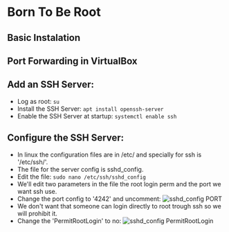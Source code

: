 # Born To Be Root

## Basic Instalation

## Port Forwarding in VirtualBox

## Add an SSH Server:
- Log as root: 
	```su```
- Install the SSH Server: 
	```apt install openssh-server```
- Enable the SSH Server at startup: 
	```systemctl enable ssh```

## Configure the SSH Server:
- In linux the configuration files are in /etc/ and specially for ssh is '/etc/ssh/'.
- The file for the server config is sshd_config.
- Edit the file:
	```sudo nano /etc/ssh/sshd_config```
- We'll edit two parameters in the file the root login perm and the port we want ssh use.
- Change the port config to '4242' and uncomment:
	![sshd_config PORT](https://github.com/GrolschSec/BornToBeRoot/blob/main/Screenshot/15.png)
- We don't want that someone can login directly to root trough ssh so we will prohibit it.
- Change the 'PermitRootLogin' to no:
	![sshd_config PermitRootLogin](https://github.com/GrolschSec/BornToBeRoot/blob/main/Screenshot/16.png)
